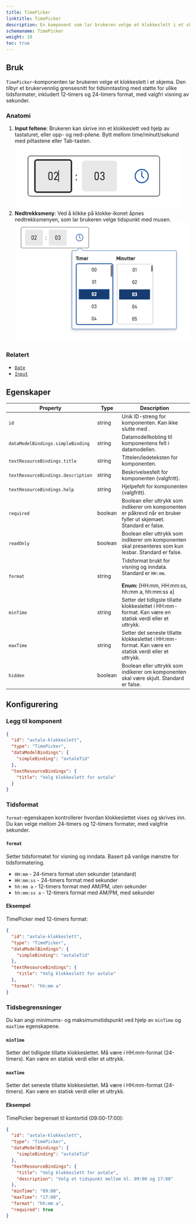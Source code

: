 ```yaml
---
title: TimePicker
linktitle: TimePicker
description: En komponent som lar brukeren velge et klokkeslett i et skjema.
schemaname: TimePicker
weight: 10
toc: true
---
```


## Bruk

`TimePicker`-komponenten lar brukeren velge et klokkeslett i et skjema. Den tilbyr et brukervennlig grensesnitt for tidsinntasting med støtte for ulike tidsformater, inkludert 12-timers og 24-timers format, med valgfri visning av sekunder.

### Anatomi

1. **Input feltene**: Brukeren kan skrive inn et klokkeslett ved hjelp av tastaturet, eller opp- og ned-pilene. Bytt mellom time/minutt/sekund med piltastene eller Tab-tasten.
   ![Timepicker inndata](simpletimepicker.png)
2. **Nedtrekksmeny**: Ved å klikke på klokke-ikonet åpnes nedtrekksmenyen, som lar brukeren velge tidspunkt med musen.
   ![Timepicker nedtrekksmeny](dropdownopen.png "Timepicker nedtrekksmeny")

### Relatert

- [`Date`](/nb/altinn-studio/v8/reference/ux/components/date/)
- [`Input`](/nb/altinn-studio/v8/reference/ux/components/input/)

## Egenskaper

| **Property**                           | **Type**  | **Description**                                                                                                                                       |
|----------------------------------------|-----------|-------------------------------------------------------------------------------------------------------------------------------------------------------|
| `id`                                   | string    | Unik ID-streng for komponenten. Kan ikke slutte med <bindestrek><tall>.                                                                              |
| `dataModelBindings.simpleBinding`      | string    | Datamodellkobling til komponentens felt i datamodellen.                                                                                               |
| `textResourceBindings.title`           | string    | Tittelen/ledeteksten for komponenten.                                                                                                                 |
| `textResourceBindings.description`     | string    | Beskrivelsesfelt for komponenten (valgfritt).                                                                                                         |
| `textResourceBindings.help`            | string    | Hjelpefelt for komponenten (valgfritt).                                                                                                               |
| `required`                             | boolean   | Boolean eller uttrykk som indikerer om komponenten er påkrevd når en bruker fyller ut skjemaet. Standard er false.                                    |
| `readOnly`                             | boolean   | Boolean eller uttrykk som indikerer om komponenten skal presenteres som kun lesbar. Standard er false.                                                |
| `format`                               | string    | Tidsformat brukt for visning og inndata. Standard er `HH:mm`. <br/><br/>**Enum:** [HH:mm, HH:mm:ss, hh:mm a, hh:mm:ss a]                             |
| `minTime`                              | string    | Setter det tidligste tillatte klokkeslettet i HH:mm-format. Kan være en statisk verdi eller et uttrykk.                                               |
| `maxTime`                              | string    | Setter det seneste tillatte klokkeslettet i HH:mm-format. Kan være en statisk verdi eller et uttrykk.                                                 |
| `hidden`                               | boolean   | Boolean eller uttrykk som indikerer om komponenten skal være skjult. Standard er false.                                                               |

## Konfigurering

### Legg til komponent

```json
{
  "id": "avtale-klokkeslett",
  "type": "TimePicker",
  "dataModelBindings": {
    "simpleBinding": "avtaleTid"
  },
  "textResourceBindings": {
    "title": "Velg klokkeslett for avtale"
  }
}
```

### Tidsformat

`format`-egenskapen kontrollerer hvordan klokkeslettet vises og skrives inn. Du kan velge mellom 24-timers og 12-timers formater, med valgfrie sekunder.

#### `format`

Setter tidsformatet for visning og inndata. Basert på vanlige mønstre for tidsformatering.

- `HH:mm` - 24-timers format uten sekunder (standard)
- `HH:mm:ss` - 24-timers format med sekunder
- `hh:mm a` - 12-timers format med AM/PM, uten sekunder
- `hh:mm:ss a` - 12-timers format med AM/PM, med sekunder

#### Eksempel

TimePicker med 12-timers format:

```json
{
  "id": "avtale-klokkeslett",
  "type": "TimePicker",
  "dataModelBindings": {
    "simpleBinding": "avtaleTid"
  },
  "textResourceBindings": {
    "title": "Velg klokkeslett for avtale"
  },
  "format": "hh:mm a"
}
```

### Tidsbegrensninger

Du kan angi minimums- og maksimumstidspunkt ved hjelp av `minTime` og `maxTime` egenskapene.

#### `minTime`

Setter det tidligste tillatte klokkeslettet. Må være i HH:mm-format (24-timers). Kan være en statisk verdi eller et uttrykk.

#### `maxTime`

Setter det seneste tillatte klokkeslettet. Må være i HH:mm-format (24-timers). Kan være en statisk verdi eller et uttrykk.

#### Eksempel

TimePicker begrenset til kontortid (09:00-17:00):

```json
{
  "id": "avtale-klokkeslett",
  "type": "TimePicker",
  "dataModelBindings": {
    "simpleBinding": "avtaleTid"
  },
  "textResourceBindings": {
    "title": "Velg klokkeslett for avtale",
    "description": "Velg et tidspunkt mellom kl. 09:00 og 17:00"
  },
  "minTime": "09:00",
  "maxTime": "17:00",
  "format": "hh:mm a",
  "required": true
}
```